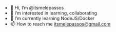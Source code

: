 - 👋 Hi, I’m @itsmelepassos
- 👀 I’m interested in learning, collaborating
- 🌱 I’m currently learning NodeJS/Docker
- 📫 How to reach me <itsmelepassos@gmail.com>

<!---
itsmelepassos/itsmelepassos is a ✨ special ✨ repository because its `README.md` (this file) appears on your GitHub profile.
You can click the Preview link to take a look at your changes.
--->

